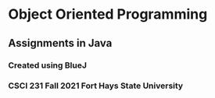 # Object Oriented Programming
## Assignments in Java
### Created using BlueJ
### CSCI 231 Fall 2021 Fort Hays State University
